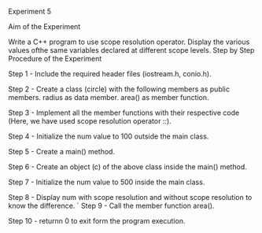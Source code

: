 Experiment 5


Aim of the Experiment

Write a C++ program to use scope resolution operator. Display the various values ofthe same variables declared at different scope levels.
Step by Step Procedure of the Experiment

Step 1 - Include the required header files (iostream.h, conio.h).

Step 2 - Create a class (circle) with the following members as public members. radius as data member. area() as member function.

Step 3 - Implement all the member functions with their respective code (Here, we have used scope resolution operator ::).

Step 4 - Initialize the num value to 100 outside the main class.

Step 5 - Create a main() method.

Step 6 - Create an object (c) of the above class inside the main() method.

Step 7 - Initialize the num value to 500 inside the main class.

Step 8 - Display num with scope resolution and without scope resolution to know the difference. ` Step 9 - Call the member function area().

Step 10 - returnn 0 to exit form the program execution.
